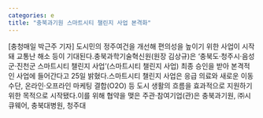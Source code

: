 ```yaml
---
categories: e
title: "충북과기원 스마트시티 챌린지 사업 본격화"
---
```

[충청매일 박근주 기자] 도시민의 정주여건을 개선해 편의성을 높이기 위한 사업이 시작돼 교통난 해소 등이 기대된다.충북과학기술혁신원(원장 김상규)은 ‘충북도·청주시·음성군·진천군 스마트시티 챌린지 사업’(스마트시티 챌린지 사업) 최종 승인을 받아 본격적인 사업에 들어간다고 25일 밝혔다.스마트시티 챌린지 사업은 응급 의료와 새로운 이동 수단, 온라인·오프라인 마케팅 결합(O2O) 등 도시 생활의 흐름을 효과적으로 지원하기 위한 목적으로 시작됐다.이를 위해 협약을 맺은 주관·참여기업(관)은 충북과기원, ㈜시큐웨어, 충북대병원, 청주대